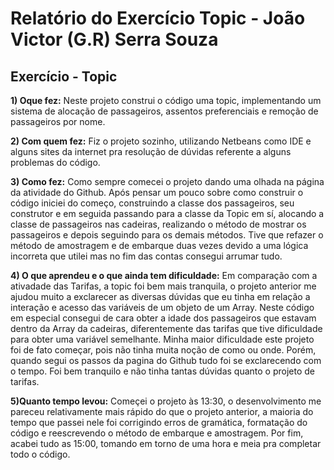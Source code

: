 # Relatório do Exercício Topic - João Victor (G.R) Serra Souza 

## Exercício - Topic

**1) Oque fez:**
Neste projeto construi o código uma topic, implementando um sistema de alocação de passageiros, assentos preferenciais e remoção de passageiros por nome.

**2) Com quem fez:**
Fiz o projeto sozinho, utilizando Netbeans como IDE e alguns sites da internet pra resolução de dúvidas referente a alguns problemas do código.

**3) Como fez:**
Como sempre comecei o projeto dando uma olhada na página da atividade do Github. Após pensar um pouco sobre como construir o código iniciei do começo, construindo a classe dos passageiros, seu construtor e em seguida passando para a classe da Topic em sí, alocando a classe de passageiros nas cadeiras, realizando o método de mostrar os passageiros e depois seguindo para os demais métodos.
Tive que refazer o método de amostragem e de embarque duas vezes devido a uma lógica incorreta que utilei mas no fim das contas consegui arrumar tudo.

**4) O que aprendeu e o que ainda tem dificuldade:**
Em comparação com a ativadade das Tarifas, a topic foi bem mais tranquila, o projeto anterior me ajudou muito a exclarecer as diversas dúvidas que eu tinha em relação a interação e acesso das variáveis de um objeto de um Array. Neste código em especial consegui de cara  obter a idade dos passageiros que estavam dentro da Array da cadeiras, diferentemente das tarifas que tive dificuldade para obter uma variável semelhante.
Minha maior dificuldade este projeto foi de fato começar, pois não tinha muita noção de como ou onde. Porém, quando segui os passos da pagina do Github tudo foi se exclarecendo com o tempo. Foi bem tranquilo e não tinha tantas dúvidas quanto o projeto de tarifas.

**5)Quanto tempo levou:**
Começei o projeto às 13:30, o desenvolvimento me pareceu relativamente mais rápido do que o projeto anterior, a maioria do tempo que passei nele foi corrigindo erros de gramática, formatação do código e reescrevendo o método de embarque e amostragem.
Por fim, acabei tudo as 15:00, tomando em torno de uma hora e meia pra completar todo o código.